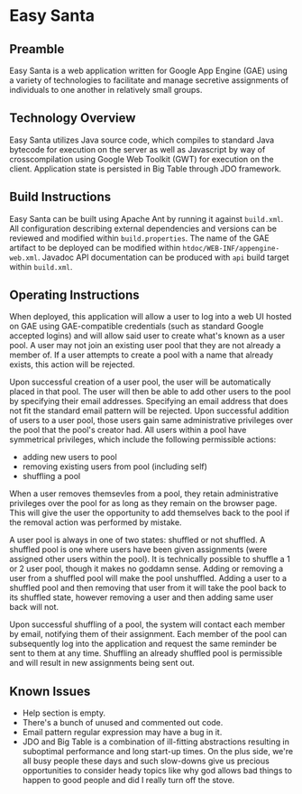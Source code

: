 # Easy Santa

## Preamble
Easy Santa is a web application written for Google App Engine (GAE) using a variety of technologies to facilitate and manage secretive assignments of individuals to one another in relatively small groups.

## Technology Overview
Easy Santa utilizes Java source code, which compiles to standard Java bytecode for execution on the server as well as Javascript by way of crosscompilation using Google Web Toolkit (GWT) for execution on the client.  Application state is persisted in Big Table through JDO framework.

## Build Instructions
Easy Santa can be built using Apache Ant by running it against `build.xml`.  All configuration describing external dependencies and versions can be reviewed and modified within `build.properties`.  The name of the GAE artifact to be deployed can be modified within `htdoc/WEB-INF/appengine-web.xml`.  Javadoc API documentation can be produced with `api` build target within `build.xml`.

## Operating Instructions
When deployed, this application will allow a user to log into a web UI hosted on GAE using GAE-compatible credentials (such as standard Google accepted logins) and will allow said user to create what's known as a user pool.  A user may not join an existing user pool that they are not already a member of.  If a user attempts to create a pool with a name that already exists, this action will be rejected.

Upon successful creation of a user pool, the user will be automatically placed in that pool.  The user will then be able to add other users to the pool by specifying their email addresses.  Specifying an email address that does not fit the standard email pattern will be rejected.  Upon successful addition of users to a user pool, those users gain same administrative privileges over the pool that the pool's creator had.  All users within a pool have symmetrical privileges, which include the following permissible actions:
* adding new users to pool
* removing existing users from pool (including self)
* shuffling a pool

When a user removes themsevles from a pool, they retain administrative privileges over the pool for as long as they remain on the browser page.  This will give the user the opportunity to add themselves back to the pool if the removal action was performed by mistake.

A user pool is always in one of two states: shuffled or not shuffled.  A shuffled pool is one where users have been given assignments (were assigned other users within the pool).  It is technically possible to shuffle a 1 or 2 user pool, though it makes no goddamn sense.  Adding or removing a user from a shuffled pool will make the pool unshuffled.  Adding a user to a shuffled pool and then removing that user from it will take the pool back to its shuffled state, however removing a user and then adding same user back will not.

Upon successful shuffling of a pool, the system will contact each member by email, notifying them of their assignment.  Each member of the pool can subsequently log into the application and request the same reminder be sent to them at any time.  Shuffling an already shuffled pool is permissible and will result in new assignments being sent out.

## Known Issues
* Help section is empty.
* There's a bunch of unused and commented out code.
* Email pattern regular expression may have a bug in it.
* JDO and Big Table is a combination of ill-fitting abstractions resulting in suboptimal performance and long start-up times.  On the plus side, we're all busy people these days and such slow-downs give us precious opportunities to consider heady topics like why god allows bad things to happen to good people and did I really turn off the stove.

